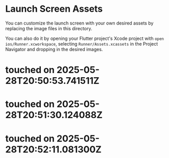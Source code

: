 # Launch Screen Assets

You can customize the launch screen with your own desired assets by replacing the image files in this directory.

You can also do it by opening your Flutter project's Xcode project with `open ios/Runner.xcworkspace`, selecting `Runner/Assets.xcassets` in the Project Navigator and dropping in the desired images.
# touched on 2025-05-28T20:50:53.741511Z
# touched on 2025-05-28T20:51:30.124088Z
# touched on 2025-05-28T20:52:11.081300Z